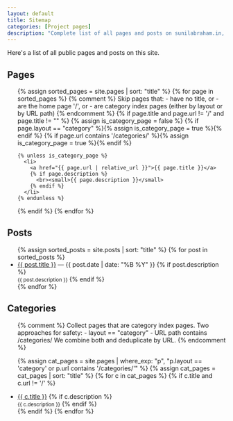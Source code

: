 ```yaml
---
layout: default
title: Sitemap
categories: [Project pages]
description: "Complete list of all pages and posts on sunilabraham.in, organised and linked for easy navigation and reference."
---
```


Here's a list of all public pages and posts on this site.

## Pages
<ul>
{% assign sorted_pages = site.pages | sort: "title" %}
{% for page in sorted_pages %}
  {% comment %}
    Skip pages that:
      - have no title, or
      - are the home page '/', or
      - are category index pages (either by layout or by URL path)
  {% endcomment %}
  {% if page.title and page.url != '/' and page.title != "" %}
    {% assign is_category_page = false %}
    {% if page.layout == "category" %}{% assign is_category_page = true %}{% endif %}
    {% if page.url contains '/categories/' %}{% assign is_category_page = true %}{% endif %}

    {% unless is_category_page %}
      <li>
        <a href="{{ page.url | relative_url }}">{{ page.title }}</a>
        {% if page.description %}
          <br><small>{{ page.description }}</small>
        {% endif %}
      </li>
    {% endunless %}
  {% endif %}
{% endfor %}
</ul>

## Posts
<ul>
{% assign sorted_posts = site.posts | sort: "title" %}
{% for post in sorted_posts %}
  <li>
    <a href="{{ post.url | relative_url }}">{{ post.title }}</a> — {{ post.date | date: "%B %Y" }}
    {% if post.description %}
      <br><small>{{ post.description }}</small>
    {% endif %}
  </li>
{% endfor %}
</ul>

## Categories
<ul>
{% comment %}
  Collect pages that are category index pages. Two approaches for safety:
    - layout == "category"
    - URL path contains /categories/
  We combine both and deduplicate by URL.
{% endcomment %}

{% assign cat_pages = site.pages | where_exp: "p", "p.layout == 'category' or p.url contains '/categories/'" %}
{% assign cat_pages = cat_pages | sort: "title" %}
{% for c in cat_pages %}
  {% if c.title and c.url != '/' %}
    <li>
      <a href="{{ c.url | relative_url }}">{{ c.title }}</a>
      {% if c.description %}
        <br><small>{{ c.description }}</small>
      {% endif %}
    </li>
  {% endif %}
{% endfor %}
</ul>
